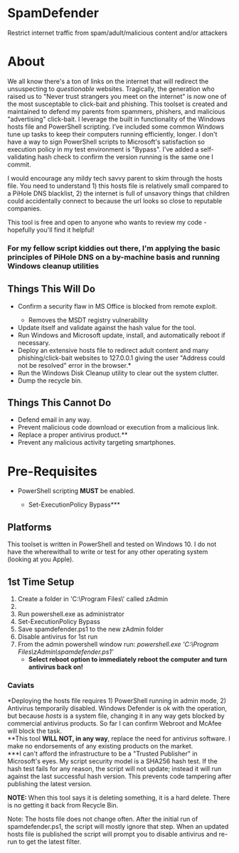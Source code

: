 # SpamDefender
Restrict internet traffic from spam/adult/malicious content and/or attackers

# About

We all know there's a ton of links on the internet that will redirect the unsuspecting to <i>questionable</i> websites. Tragically, the generation who raised us to "Never trust strangers you meet on the internet" is now one of the most susceptable to click-bait and phishing. This toolset is created and maintained to defend my parents from spammers, phishers, and malicious "advertising" click-bait. I leverage the built in functionality of the Windows hosts file and PowerShell scripting. I've included some common Windows tune up tasks to keep their computers running efficiently, longer. I don't have a way to sign PowerShell scripts to Microsoft's satisfaction so execution policy in my test environment is "Bypass". I've added a self-validating hash check to confirm the version running is the same one I commit.

I would encourage any mildy tech savvy parent to skim through the hosts file. You need to understand 1) this hosts file is relatively small compared to a PiHole DNS blacklist, 2) the internet is full of unsavory things that children could accidentally connect to because the url looks so close to reputable companies.

This tool is free and open to anyone who wants to review my code - hopefully you'll find it helpful!

<h3>For my fellow script kiddies out there, I'm applying the basic principles of PiHole DNS on a by-machine basis and running Windows cleanup utilities</h3>

<h2>Things This Will Do</h2>
<ul>
<li>Confirm a security flaw in MS Office is blocked from remote exploit.</li>
<ul><li>Removes the MSDT registry vulnerability</li></ul>
<li>Update itself and validate against the hash value for the tool.</li>
<li>Run Windows and Microsoft update, install, and automatically reboot if necessary.</li>
<li>Deploy an extensive hosts file to redirect adult content and many phishing/click-bait websites to 127.0.0.1 giving the user "Address could not be resolved" error in the browser.*</li>
<li>Run the Windows Disk Cleanup utility to clear out the system clutter.</li>
<li>Dump the recycle bin.</li>
</ul>

<h2>Things This Cannot Do</h2>
<ul>
<li>Defend email in any way.</li>
<li>Prevent malicious code download or execution from a malicious link.</li>
<li>Replace a proper antivirus product.**</li>
<li>Prevent any malicious activity targeting smartphones.</li>
</ul>

<h1>Pre-Requisites</h1>
<ul>
<li>PowerShell scripting <strong>MUST</strong> be enabled.</li>
<ul><li>Set-ExecutionPolicy Bypass***</li></ul>
</ul>

<h2>Platforms</h2>
This toolset is written in PowerShell and tested on Windows 10. I do not have the wherewithall to write or test for any other operating system (looking at you Apple).

<br>
<h2>1st Time Setup</h2>
<ol>
<li>Create a folder in 'C:\Program Files\' called zAdmin<li>
<li>Run powershell.exe as administrator</li>
<li>Set-ExecutionPolicy Bypass</li>
<li>Save spamdefender.ps1 to the new zAdmin folder</li>
<li>Disable antivirus for 1st run</li>
<li>From the admin powershell window run: <i>powershell.exe 'C:\Program Files\zAdmin\spamdefender.ps1'</i>
<ul><li><strong>Select reboot option to immediately reboot the computer and turn antivirus back on!</strong></li></ul>
</ol>


<h3>Caviats</h3>
*Deploying the hosts file requires 1) PowerShell running in admin mode, 2) Antivirus temporarily disabled. Windows Defender is ok with the operation, but because <i>hosts</i> is a system file, changing it in any way gets blocked by commercial antivirus products. So far I can confirm Webroot and McAfee will block the task.<br>
**This tool <strong>WILL NOT, in any way</strong>, replace the need for antivirus software. I make no endorsements of any existing products on the market.<br>
***I can't afford the infrastructure to be a "Trusted Publisher" in Microsoft's eyes. My script security model is a SHA256 hash test. If the hash test fails for any reason, the script will not update; instead it will run against the last successful hash version. This prevents code tampering after publishing the latest version.<br>

<strong>NOTE: </strong>When this tool says it is deleting something, it is a hard delete. There is no getting it back from Recycle Bin.
<p>Note: The hosts file does not change often. After the initial run of spamdefender.ps1, the script will mostly ignore that step. When an updated hosts file is published the script will prompt you to disable antivirus and re-run to get the latest filter.</p>
